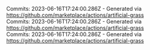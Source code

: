 Commits: 2023-06-16T17:24:00.286Z - Generated via https://github.com/marketplace/actions/artificial-grass
<br>
Commits: 2023-06-16T17:24:00.286Z - Generated via https://github.com/marketplace/actions/artificial-grass
<br>
Commits: 2023-06-16T17:24:00.286Z - Generated via https://github.com/marketplace/actions/artificial-grass
<br>
